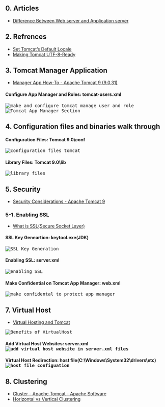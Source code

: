 ## 0. Articles
<ul>
  <li><a href="https://www.geeksforgeeks.org/difference-between-web-server-and-application-server/">Difference Between Web server and Application server</a></li>
</ul> 


## 2. Refrences
<ul>
  <li><a href="https://knowm.org/set-tomcats-default-locale/">Set Tomcat’s Default Locale</a></li>
  <li><a href="https://www.baeldung.com/tomcat-utf-8">Making Tomcat UTF-8-Ready</a></li>
</ul>


## 3. Tomcat Manager Application
<ul>
  <li><a href="https://tomcat.apache.org/tomcat-9.0-doc/manager-howto.html">Manager App How-To - Apache Tomcat 9 (9.0.31)</a></li>
</ul>

<h4>Configure App Manager and Roles: tomcat-users.xml</h4>
<kbd>
  <img src="https://github.com/Blackdog-Programmer/ApacheTomcat-Bootstrap/blob/master/reference/application_manager/manaer_gui_configuration.png" alt="make and configure tomcat manage user and role">
</kbd>

<kbd>
  <img src="https://github.com/Blackdog-Programmer/ApacheTomcat-Bootstrap/blob/master/reference/application_manager/app_manager.png" alt="Tomcat App Manager Section">
</kbd>


## 4. Configuration files and binaries walk through
<h4>Configuration Files: Tomcat 9.0\conf</h4>
<kbd>
  <img src="https://github.com/Blackdog-Programmer/ApacheTomcat-Bootstrap/blob/master/reference/configuration_files_and_binaries/configuration_files.png" alt="configuration files tomcat">
</kbd>

<h4>Library Files: Tomcat 9.0\lib</h4>
<kbd>
  <img src="https://github.com/Blackdog-Programmer/ApacheTomcat-Bootstrap/blob/master/reference/configuration_files_and_binaries/library_files.png" alt="library files">
</kbd>


## 5. Security
<ul>
  <li><a href="https://tomcat.apache.org/tomcat-9.0-doc/security-howto.html">Security Considerations - Apache Tomcat 9</a></li>
</ul>

### 5-1. Enabling SSL
<ul>
  <li><a href="https://www.digicert.com/ssl/">What is SSL(Secure Socket Layer)</a></li>
</ul>

<h4>SSL Key Geneartion: keytool.exe(JDK)</h4>
<kbd>
  <img src="https://github.com/Blackdog-Programmer/ApacheTomcat-Bootstrap/blob/master/reference/SSL/ssl_key_generation_jdk_keytool.png" alt="SSL Key Generation">
</kbd>

<h4>Enabling SSL: server.xml</h4>
<kbd>
  <img src="https://github.com/Blackdog-Programmer/ApacheTomcat-Bootstrap/blob/master/reference/SSL/enable_ssl_configuration.png" alt="enabling SSL">
</kbd>

<h4>Make Confidential on Tomcat App Manager: web.xml</h4>
<kbd>
  <img src="https://github.com/Blackdog-Programmer/ApacheTomcat-Bootstrap/blob/master/reference/SSL/make_confidental_protect_app_manager.png" alt="make_confidental_to_protect_app_manager">
</kbd>
  
  
## 7. Virtual Host
<ul>
  <li><a href="https://tomcat.apache.org/tomcat-9.0-doc/virtual-hosting-howto.html">Virtual Hosting and Tomcat</a></li>
</ul>

<kbd>
  <img src="https://github.com/Blackdog-Programmer/ApacheTomcat-Bootstrap/blob/master/reference/virtual_host/virtual_host_benefits.png" alt="Benefits of VirtualHost">
</kbd>

<h4>Add Virtual Host Websites: server.xml</hr>
  <kbd>
    <img src="https://github.com/Blackdog-Programmer/ApacheTomcat-Bootstrap/blob/master/reference/virtual_host/add_virtual_host.png" alt="add virtual host website in server.xml files">
  </kbd>

<h4>Virtual Host Redirection: host file(C:\Windows\System32\drivers\etc)</hr>
  <kbd>
    <img src="https://github.com/Blackdog-Programmer/ApacheTomcat-Bootstrap/blob/master/reference/virtual_host/add_virtualhost_in_host_file.png" alt="host file configuation">
  </kbd>

## 8. Clustering
<ul>
  <li><a href="https://tomcat.apache.org/tomcat-9.0-doc/config/cluster.html">Cluster - Apache Tomcat - Apache Software</a></li>
  <li><a href="https://svrtechnologies.com/what-is-horizontal-and-vertical-clustering/">Horizontal vs Vertical Clustering</a></li>
</ul>
